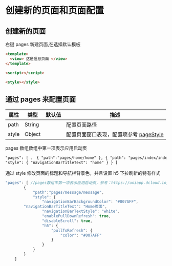 # 创建新的页面和页面配置

## 创建新的页面

右键 pages 新建页面,在选择默认模板

```html
<template>
  <view> 这是信息页面 </view>
</template>

<script></script>

<style></style>
```

## 通过 pages 来配置页面

| 属性  | 类型   | 默认值 | 描述                                                                                          |
| ----- | ------ | ------ | --------------------------------------------------------------------------------------------- |
| path  | String |        | 配置页面路径                                                                                  |
| style | Object |        | 配置页面窗口表现，配置项参考 [pageStyle](https://uniapp.dcloud.io/collocation/pages?id=style) |

pages 数组数组中第一项表示应用启动页

```html
"pages": [ 、 { "path":"pages/home/home" }, { "path": "pages/index/index",
"style": { "navigationBarTitleText": "home" } } ]
```

通过 style 修改页面的标题和导航栏背景色，并且设置 h5 下拉刷新的特有样式

```js
"pages": [ //pages数组中第一项表示应用启动页，参考：https://uniapp.dcloud.io/collocation/pages
		{
			"path":"pages/message/message",
			"style": {
				"navigationBarBackgroundColor": "#007AFF",
        "navigationBarTitleText": "Home页面",
				"navigationBarTextStyle": "white",
				"enablePullDownRefresh": true,
				"disableScroll": true,
				"h5": {
					"pullToRefresh": {
						"color": "#007AFF"
					}
				}
			}
		}
	]
```
